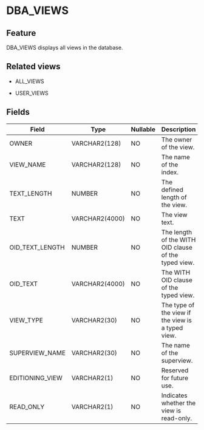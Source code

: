 # DBA_VIEWS

## Feature

DBA_VIEWS displays all views in the database.

## Related views

* ALL_VIEWS

* USER_VIEWS

## Fields

| **Field**       | **Type**       | **Nullable** | **Description**                                      |
|-----------------|----------------|--------------|------------------------------------------------------|
| OWNER           | VARCHAR2(128)  | NO           | The owner of the view.                               |
| VIEW_NAME       | VARCHAR2(128)  | NO           | The name of the index.                               |
| TEXT_LENGTH     | NUMBER         | NO           | The defined length of the view.                      |
| TEXT            | VARCHAR2(4000) | NO           | The view text.                                       |
| OID_TEXT_LENGTH | NUMBER         | NO           | The length of the WITH OID clause of the typed view. |
| OID_TEXT        | VARCHAR2(4000) | NO           | The WITH OID clause of the typed view.               |
| VIEW_TYPE       | VARCHAR2(30)   | NO           | The type of the view if the view is a typed view.    |
| SUPERVIEW_NAME  | VARCHAR2(30)   | NO           | The name of the superview.                           |
| EDITIONING_VIEW | VARCHAR2(1)    | NO           | Reserved for future use.                             |
| READ_ONLY       | VARCHAR2(1)    | NO           | Indicates whether the view is read-only.             |
